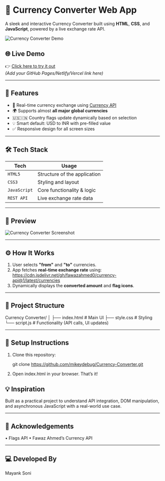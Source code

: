# 💱 Currency Converter Web App

A sleek and interactive Currency Converter built using **HTML**, **CSS**, and **JavaScript**, powered by a live exchange rate API.

![Currency Converter Demo](https://user-images.githubusercontent.com/your-gif-or-screenshot-link.gif)

## 🌐 Live Demo
👉 [Click here to try it out](https://your-live-deployment-link.com)  
*(Add your GitHub Pages/Netlify/Vercel link here)*

---

## 🚀 Features

- 🔄 Real-time currency exchange using [Currency API](https://github.com/fawazahmed0/currency-api)
- 🌍 Supports almost **all major global currencies**
- 🇺🇸🇮🇳 Country flags update dynamically based on selection
- 💡 Smart default: USD to INR with pre-filled value
- ✅ Responsive design for all screen sizes

---

## 🛠️ Tech Stack

| Tech         | Usage                         |
|--------------|-------------------------------|
| `HTML5`      | Structure of the application  |
| `CSS3`       | Styling and layout            |
| `JavaScript` | Core functionality & logic    |
| `REST API`   | Live exchange rate data       |

---

## 📸 Preview

![Currency Converter Screenshot](https://user-images.githubusercontent.com/your-screenshot.png)

---

## ⚙️ How It Works

1. User selects **"from"** and **"to"** currencies.
2. App fetches **real-time exchange rate** using:
 https://cdn.jsdelivr.net/gh/fawazahmed0/currency-api@1/latest/currencies
3. Dynamically displays the **converted amount** and **flag icons**.

---

## 📁 Project Structure

Currency Converter/
│
├── index.html        # Main UI
├── style.css         # Styling
└── script.js         # Functionality (API calls, UI updates)

---

## 🔧 Setup Instructions

1. Clone this repository:
   
   git clone https://github.com/mikeydebug/Currency-Converter.git
   
2.	Open index.html in your browser. That’s it!

## 💡 Inspiration

Built as a practical project to understand API integration, DOM manipulation, and asynchronous JavaScript with a real-world use case.

---
## 🙌 Acknowledgements


•	Flags API
•	Fawaz Ahmed’s Currency API


---


## 💻 Developed By

Mayank Soni





